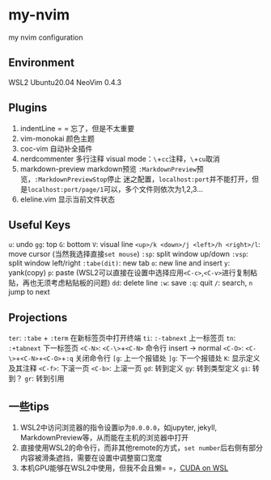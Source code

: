 # my-nvim
my nvim configuration

## Environment
WSL2 Ubuntu20.04
NeoVim 0.4.3

## Plugins
1. indentLine
= = 忘了，但是不太重要
2. vim-monokai
颜色主题
3. coc-vim
自动补全插件
4. nerdcommenter
多行注释
visual mode：`\`+`cc`注释，`\`+`cu`取消
5. markdown-preview
markdown预览
`:MarkdownPreview`预览，`:MarkdownPreviewStop`停止
迷之配置，`localhost:port`并不能打开，但是`localhost:port/page/1`可以，多个文件则依次为1,2,3...
6. eleline.vim
显示当前文件状态

## Useful Keys
`u`: undo
`gg`: top
`G`: bottom
`V`: visual line
`<up>/k <down>/j <left>/h <right>/l`: move cursor  (当然我选择直接`set mouse`)
`:sp`: split window up/down
`:vsp`: split window left/right
`:tabe(dit)`: new tab
`o`: new line and insert
`y`: yank(copy)
`p`: paste
(WSL2可以直接在设置中选择应用`<C-c>`,`<C-v>`进行复制粘贴，再也无须考虑粘贴板的问题)
`dd`: delete line
`:w`: save
`:q`: quit
`/`: search, `n` jump to next

## Projections
`ter`: `:tabe` + `:term` 在新标签页中打开终端
`ti`: `:-tabnext` 上一标签页
`tn`: `:+tabnext` 下一标签页
`<C-N>`: `<C-\>`+`<C-N>` 命令行 insert -> normal
`<C-O>`: `<C-\>`+`<C-N>`+`<C-O>`+`:q` 关闭命令行
`[g`: 上一个报错处
`]g`: 下一个报错处
`K`: 显示定义及其注释
`<C-f>`: 下滚一页
`<C-b>`: 上滚一页
`gd`: 转到定义
`gy`: 转到类型定义
`gi`: 转到？
`gr`: 转到引用

## 一些tips
1. WSL2中访问浏览器的指令设置ip为`0.0.0.0`，如jupyter, jekyll, MarkdownPreview等，从而能在主机的浏览器中打开
2. 直接使用WSL2的命令行，而非其他remote的方式，`set number`后右侧有部分内容被滑条遮挡，需要在设置中调整窗口宽度
3. 本机GPU能够在WSL2中使用，但我不会且懒= =，[CUDA on WSL](https://docs.nvidia.com/cuda/wsl-user-guide/index.html)

